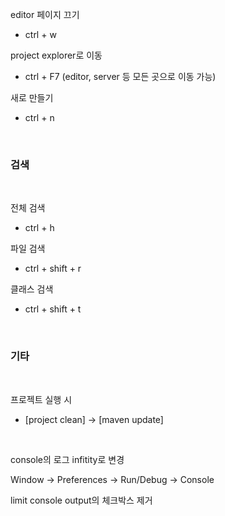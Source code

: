 editor 페이지 끄기

- ctrl + w

project explorer로 이동

- ctrl + F7 (editor, server 등 모든 곳으로 이동 가능)

새로 만들기

- ctrl + n

<br>

### 검색

<br>

전체 검색

- ctrl + h

파일 검색

- ctrl + shift + r

클래스 검색

- ctrl + shift + t

<br>

### 기타

<br>

프로젝트 실행 시

- [project clean] -> [maven update]

<br>

console의 로그 infitity로 변경

Window -> Preferences -> Run/Debug -> Console

limit console output의 체크박스 제거
